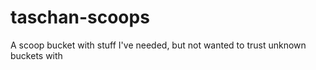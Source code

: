 # taschan-scoops
A scoop bucket with stuff I've needed, but not wanted to trust unknown buckets with
